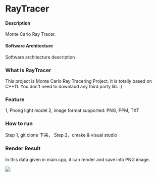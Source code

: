 # RayTracer

#### Description
Monte Carlo Ray Tracer. 

#### Software Architecture
Software architecture description


### What is RayTracer
This project is Monte Carlo Ray Tracering Project. It is totally based on C++11. You don't need to downlaod any third party lib. :) 


### Feature
1, Phong light model 
2, image format supported: PNG, PPM, TXT



### How to run

Step 1, git clone 下来，
Step 2，cmake & visual studio 


### Render Result 

In this data given in main.cpp, it can render and save into PNG image. 

![](https://raw.githubusercontent.com/zhang-yd/RayTracer/render.png)



